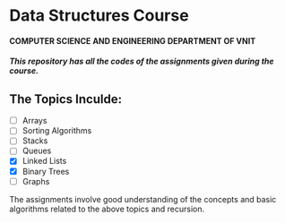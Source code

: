 # Data Structures Course  

#### COMPUTER SCIENCE AND ENGINEERING DEPARTMENT OF VNIT
  
##### This repository has all the codes of the assignments given during the course.

## The Topics Inculde:

- [ ] Arrays
- [ ] Sorting Algorithms
- [ ] Stacks
- [ ] Queues
- [X] Linked Lists
- [X] Binary Trees
- [ ] Graphs

The assignments involve good understanding of the concepts and basic algorithms related to the above topics and recursion.

